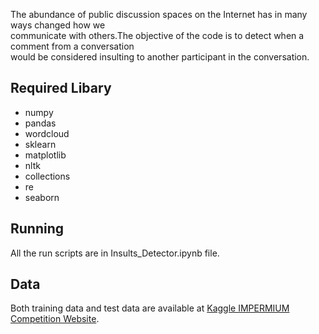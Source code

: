 The abundance of public discussion spaces on the Internet has in many ways changed how we  
communicate with others.The objective of the code is to detect when a comment from a conversation  
would be considered insulting to another participant in the conversation. 
## Required Libary
 - numpy
 - pandas
 - wordcloud
 - sklearn
 - matplotlib
 - nltk
 - collections
 - re
 - seaborn

 ## Running
 All the run scripts are in Insults_Detector.ipynb file.

 ## Data
 Both training data and test data are available at [Kaggle IMPERMIUM Competition Website](https://www.kaggle.com/c/detecting-insults-in-social-commentary/data).

